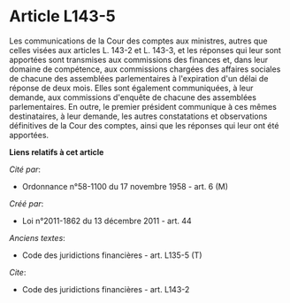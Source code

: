 # Article L143-5

Les communications de la Cour des comptes aux ministres, autres que celles visées aux articles L. 143-2 et L. 143-3, et les
réponses qui leur sont apportées sont transmises aux commissions des finances et, dans leur domaine de compétence, aux
commissions chargées des affaires sociales de chacune des assemblées parlementaires à l'expiration d'un délai de réponse de
deux mois. Elles sont également communiquées, à leur demande, aux commissions d'enquête de chacune des assemblées
parlementaires. En outre, le premier président communique à ces mêmes destinataires, à leur demande, les autres constatations
et observations définitives de la Cour des comptes, ainsi que les réponses qui leur ont été apportées.

**Liens relatifs à cet article**

_Cité par_:

  - Ordonnance n°58-1100 du 17 novembre 1958 - art. 6 (M)

_Créé par_:

  - Loi n°2011-1862 du 13 décembre 2011 - art. 44

_Anciens textes_:

  - Code des juridictions financières - art. L135-5 (T)

_Cite_:

  - Code des juridictions financières - art. L143-2
